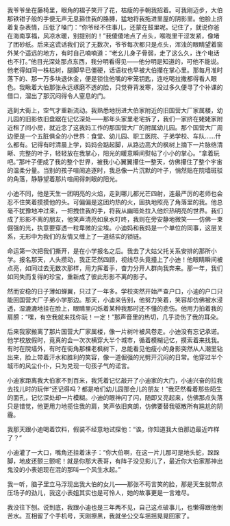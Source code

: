 我爷爷坐在藤椅里，眼角的褶子笑开了花，枯瘦的手朝我招着。可我刚迈步，大伯那铁钳子般的手便无声无息箍住我的胳膊，猛地将我拖进里屋的阴影里。他脸上挤着复杂表情，压低了嗓门：“你爷经不住事儿，还蒙在鼓里呢。记住了，就说你爸在海南享福，风凉水暖，别提别的！”我傻傻地点了点头，喉咙里干涩发紧，像堵了团砂纸。后来这谎话我们说了无数次，爷爷每次都只是点头，浑浊的眼睛望着窗外某个遥远的地方，有时自己喃喃道：“老幺儿身子骨弱，走了这么久，连个电话也不打。”他目光深处那点东西，我分明看得见——他分明是知道的，可他不能说。他老得如同一株枯树，腿脚早已僵硬，话语权也早被大伯攥在掌心里。那每月准时落下的、那一万多块退休金，便是锁住他嘴的牢笼钥匙，连吃喝拉撒都得看人眼色。我瞅着大伯那张永远琢磨不透的脸，只觉脊背发寒，没过多久便寻了个补课的借口，溜出了那沉闷得令人窒息的门。

逃到大街上，空气才重新流动。我熟悉地拐进大伯家附近的旧国营大厂家属楼，幼儿园的旧影依旧盘踞在记忆深处——那年头家里老宅拆了，我们一家挤在姥姥家附近租了间小房，就近念了这我妈工作的那国营大厂的附属幼儿园。那个国营大厂周边便是一个五脏俱全的小世界：食堂、幼儿园、职工医院、子弟学校、车队……什么都有。记得有时清晨上学，妈妈会踮起脚，从路边高大的枫树上摘下一片脉络清晰、完整的叶子，轻轻放在我掌心，阳光的暖意瞬间熨帖了小小的掌心。“拿着玩吧。”那叶子便成了我的整个世界，被我小心翼翼攥住一整天，仿佛攥住了整个宇宙的温柔分量。当别的孩子喧闹追逐时，我总像一片沉默的叶子，悄然贴在院墙斑驳的角落，静静望着那片喧闹得刺眼的阳光。

小迪不同，他是天生一团明亮的火焰，走到哪儿都光芒四射，连最严厉的老师也会忍不住笑着摸摸他的头。可偏偏是这团灼热的火，固执地照亮了角落里的我。他总毫不犹豫地冲过来，一把拽住我的手，将我从幽暗处拉入他炽热明亮的世界。我们成了形影不离的朋友，他笑声清亮如泉水叮咚，我则在旁安静地微笑——仿佛一束倔强的光，执意要穿透一粒卑微的尘埃。小迪妈和我妈是一个单位的同事，这层关系，无形中为我们的友情又缠上了一道结实的锁链。

命运第一次把我们撕开，是在小学报名之后。我去了大姑父托关系安排的那所小学。报名那天，人头攒动，我正茫然四顾，视线尽头竟撞上了小迪！他眼睛瞬间被点亮，如同过去无数次那样，用力挥着手，奋力分开人群向我奔来。那一年，我们如同失而复得的珍宝，重新成了彼此形影不离的影子。

然而安稳的日子薄如蝉翼，只过了一年多。学校突然开始严查户口，小迪的户口只能回国营大厂子弟小学那边。那天，小迪来告别，他努力笑着，笑容却仿佛被水浸透，湿漉漉地挂在脸上，眼睛里闪烁着某种我那时还不懂的悲伤。他用力拍着我的肩膀：“嘿，有空我就来找你玩！一定！”那声音里的热切，几乎烫伤了我的耳朵。

后来我家搬离了那片国营大厂家属楼，像一片树叶被风卷走。小迪没有忘记承诺。他学校放假时，竟真的会一次次横穿大半个城市，循着模糊记忆，摸索着来找我。有时在院墙外，有时在街角那棵老枫树下，总能看见他瘦小的身影突然从人潮里钻出来，脸上带着汗水和胜利的笑容，像一道倔强的光劈开沉闷的日常。他穿过半个城市的风尘仆仆，只为兑现一句孩子气的诺言。

小迪家距离我大伯家不到百米，我凭着记忆敲开了小迪家的大门，小迪兴奋的拉我去找儿时的玩伴“还记得吗？都是咱们幼儿园那会儿的朋友！”我茫然看着那些陌生的面孔，记忆深处却一片模糊。小迪的眼神闪了闪，随即又亮起来，仿佛那点失落只是错觉，他更用力地揽住我的肩，笑声依旧爽朗，仿佛要替我驱散所有尴尬的阴霾。

我那天跟小迪喝着饮料，假装不经意地试探他：“诶，你知道我大伯那边最近咋样了？”

小迪灌了一大口，嘴角还挂着沫子：“你大伯啊，在这一片儿那可是地头蛇，跺跺脚，地皮还颤三颤呢！就是你那大表哥，有阵子没见影儿了，最近你大伯家那神出鬼没的小表姐现在混的那叫一个风生水起。”

我一听，脑子里立马浮现出我大伯的女儿——那张不苟言笑的脸，那是天生就带点压场子的劲儿，我这小表姐其实也是可怜人，她的故事更是一言难尽。

我没往下刨。说到底，我跟小迪也是三年两不见，自己这点破事儿，也懒得跟他倒苦水。互相留了个手机号，天刚擦黑，我就坐公交车摇摇晃晃回家了。